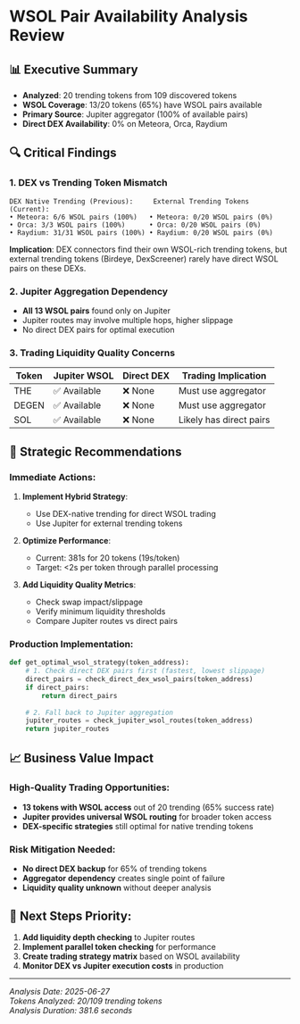# WSOL Pair Availability Analysis Review

## 📊 Executive Summary
- **Analyzed**: 20 trending tokens from 109 discovered tokens
- **WSOL Coverage**: 13/20 tokens (65%) have WSOL pairs available
- **Primary Source**: Jupiter aggregator (100% of available pairs)
- **Direct DEX Availability**: 0% on Meteora, Orca, Raydium

## 🔍 Critical Findings

### 1. DEX vs Trending Token Mismatch
```
DEX Native Trending (Previous):     External Trending Tokens (Current):
• Meteora: 6/6 WSOL pairs (100%)   • Meteora: 0/20 WSOL pairs (0%)
• Orca: 3/3 WSOL pairs (100%)      • Orca: 0/20 WSOL pairs (0%)  
• Raydium: 31/31 WSOL pairs (100%) • Raydium: 0/20 WSOL pairs (0%)
```

**Implication**: DEX connectors find their own WSOL-rich trending tokens, but external trending tokens (Birdeye, DexScreener) rarely have direct WSOL pairs on these DEXs.

### 2. Jupiter Aggregation Dependency
- **All 13 WSOL pairs** found only on Jupiter
- Jupiter routes may involve multiple hops, higher slippage
- No direct DEX pairs for optimal execution

### 3. Trading Liquidity Quality Concerns
| Token | Jupiter WSOL | Direct DEX | Trading Implication |
|-------|-------------|------------|-------------------|
| THE | ✅ Available | ❌ None | Must use aggregator |
| DEGEN | ✅ Available | ❌ None | Must use aggregator |
| SOL | ✅ Available | ❌ None | Likely has direct pairs |

## 🎯 Strategic Recommendations

### Immediate Actions:
1. **Implement Hybrid Strategy**:
   - Use DEX-native trending for direct WSOL trading
   - Use Jupiter for external trending tokens
   
2. **Optimize Performance**:
   - Current: 381s for 20 tokens (19s/token)
   - Target: <2s per token through parallel processing

3. **Add Liquidity Quality Metrics**:
   - Check swap impact/slippage
   - Verify minimum liquidity thresholds
   - Compare Jupiter routes vs direct pairs

### Production Implementation:
```python
def get_optimal_wsol_strategy(token_address):
    # 1. Check direct DEX pairs first (fastest, lowest slippage)
    direct_pairs = check_direct_dex_wsol_pairs(token_address)
    if direct_pairs:
        return direct_pairs
    
    # 2. Fall back to Jupiter aggregation
    jupiter_routes = check_jupiter_wsol_routes(token_address)
    return jupiter_routes
```

## 📈 Business Value Impact

### High-Quality Trading Opportunities:
- **13 tokens with WSOL access** out of 20 trending (65% success rate)
- **Jupiter provides universal WSOL routing** for broader token access
- **DEX-specific strategies** still optimal for native trending tokens

### Risk Mitigation Needed:
- **No direct DEX backup** for 65% of trending tokens
- **Aggregator dependency** creates single point of failure
- **Liquidity quality unknown** without deeper analysis

## 🚀 Next Steps Priority:
1. **Add liquidity depth checking** to Jupiter routes
2. **Implement parallel token checking** for performance
3. **Create trading strategy matrix** based on WSOL availability
4. **Monitor DEX vs Jupiter execution costs** in production

---
*Analysis Date: 2025-06-27*  
*Tokens Analyzed: 20/109 trending tokens*  
*Analysis Duration: 381.6 seconds* 